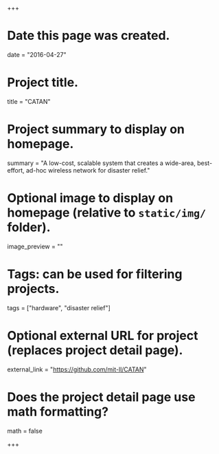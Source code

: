 +++
# Date this page was created.
date = "2016-04-27"

# Project title.
title = "CATAN"

# Project summary to display on homepage.
summary = "A low-cost, scalable system that creates a wide-area, best-effort, ad-hoc wireless network for disaster relief."

# Optional image to display on homepage (relative to `static/img/` folder).
image_preview = ""

# Tags: can be used for filtering projects.
tags = ["hardware", "disaster relief"]

# Optional external URL for project (replaces project detail page).
external_link = "https://github.com/mit-ll/CATAN"

# Does the project detail page use math formatting?
math = false

+++
